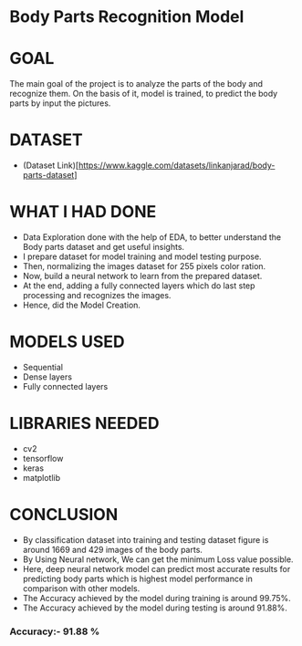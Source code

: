 # Body Parts Recognition Model

# GOAL 
The main goal of the project is to analyze the parts of the body and recognize them. On the basis of it, model is trained, to predict the body parts by input the pictures.

# DATASET 
* (Dataset Link)[https://www.kaggle.com/datasets/linkanjarad/body-parts-dataset]

# WHAT I HAD DONE 
* Data Exploration done with the help of EDA, to better understand the Body parts dataset and get useful insights.
* I prepare dataset for model training and model testing purpose.
* Then, normalizing the images dataset for 255 pixels color ration.
* Now, build a neural network to learn from the prepared dataset.
* At the end, adding a fully connected layers which do last step processing and recognizes the images.
* Hence, did the Model Creation.

# MODELS USED 
* Sequential
* Dense layers
* Fully connected layers

# LIBRARIES NEEDED 
* cv2
* tensorflow
* keras
* matplotlib

# CONCLUSION 
- By classification dataset into training and testing dataset figure is around 1669 and 429 images of the body parts.
- By Using Neural network, We can get the minimum Loss value possible.
- Here, deep neural network model can predict most accurate results for predicting body parts which is highest model performance in comparison with other models.
- The Accuracy achieved by the model during training is around 99.75%.
- The Accuracy achieved by the model during testing is around 91.88%.

### Accuracy:- 91.88 %

